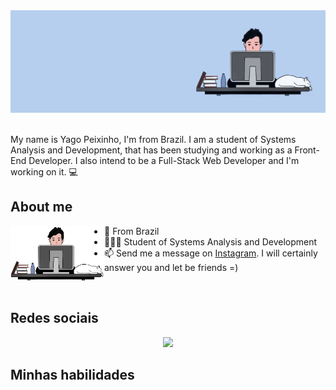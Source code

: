 <div align='center'><img src="sem-titulo1.png"></div>

<br>
<div="center">

My name is Yago Peixinho, I'm from Brazil. I am a student of Systems Analysis and Development, that has been studying and working as a Front-End Developer. I also intend to be a Full-Stack Web Developer and I'm working on it. 💻 
<div>
 
## About me
 
<a href="#"><img align="left" width="150" height="#" src="aaaaa.png"></a>
 - 📍 From Brazil
 - 👨🏻‍💻 Student of Systems Analysis and Development
 - 📫 Send me a message on [Instagram](https://www.instagram.com/yagopeixinho/?hl=pt-br). I will certainly answer you and let be friends =)
<br>
 
  
## Redes sociais
<div align="center">
<a href="https://www.instagram.com/yagopeixinho/?hl=pt-br"><img src="https://image.flaticon.com/icons/png/512/1384/1384015.png" width="5%"></a>
</div>
  
## Minhas habilidades
<div align="center">
 
</div>
